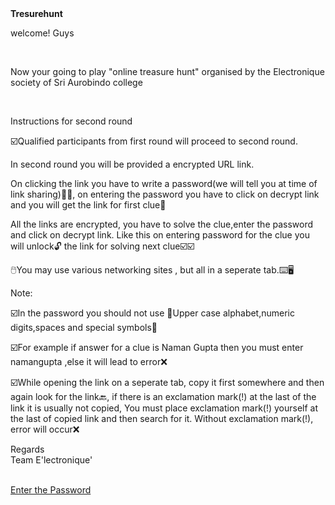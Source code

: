  
<html>
<head>
<centre><strong>Tresurehunt</strong></centre>
</head>
<body>
<p> welcome! Guys </p><br>
<p> Now your going to play "online treasure hunt" organised by the Electronique society of Sri Aurobindo college </p><br>
<p>Instructions for second round<br>

<p>☑️Qualified participants from first round will proceed to second round.<br>

In second round you will be provided a encrypted URL link. <br>

On clicking the link you have to write a password(we will tell you at time of link sharing)👀👀, on entering the password you have to click on  decrypt link and you will get the link for first clue👀<br>

All the links are encrypted, you have to solve the clue,enter the password and click on decrypt link. Like this on entering password for the clue you will unlock🔓 the link for solving next clue☑️☑️<br>

🖱️You may use various networking sites , but all in a seperate tab.⌨️🖥️</p>


<p>Note:

☑️In the password you should not use 🚫Upper case alphabet,numeric digits,spaces and special symbols🚫<br>


☑️For example if answer for a clue is Naman Gupta then you must enter namangupta ,else it will lead to error❌<br>

☑️While opening the link on a seperate tab, copy it first somewhere and then again look for the link🔙, if there is an exclamation mark(!) at the last of the link it is usually not copied, You must place exclamation mark(!)  yourself at the last of copied link and then search for it. Without exclamation mark(!), error will occur❌ <br>






<p>Regards<br>
Team E'lectronique'</p><br>
<a href="https://linkenc.net/BKjjpEju.SdhZh0qDEAUXDGE~lBqyq-kqWsByXCaZuUvCHqhIlyRuVRX5sxHQZjjiSz~jF45n2yPRvIVt-Co1VWLRjL6L2BdGYOuD3p0fRfNXcpGIQ1RwbvPTZe2A8zNgZud-8w!">Enter the Password</a>


